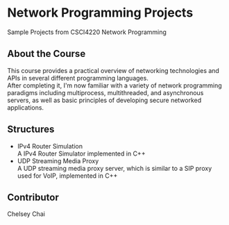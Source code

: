# Network Programming Projects
Sample Projects from CSCI4220 Network Programming
## About the Course 
This course provides a practical overview of networking technologies and APIs in several different programming languages.  
After completing it, I'm now familiar with a variety of network programming paradigms including multiprocess, multithreaded, and asynchronous servers, as well as basic principles of developing secure networked applications.
## Structures
* IPv4 Router Simulation  
  A IPv4 Router Simulator implemented in C++
* UDP Streaming Media Proxy  
  A UDP streaming media proxy server, which is similar to a SIP proxy used for VoIP, implemented in C++  
## Contributor
Chelsey Chai  
